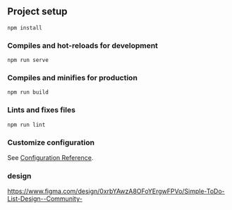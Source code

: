 ## Project setup
```
npm install
```

### Compiles and hot-reloads for development
```
npm run serve
```

### Compiles and minifies for production
```
npm run build
```

### Lints and fixes files
```
npm run lint
```

### Customize configuration
See [Configuration Reference](https://cli.vuejs.org/config/).

### design
https://www.figma.com/design/0xrbYAwzA8OFoYErgwFPVo/Simple-ToDo-List-Design--Community-
